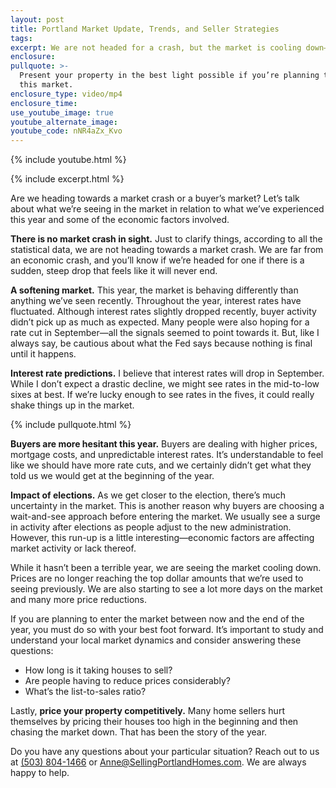 ```yaml
---
layout: post
title: Portland Market Update, Trends, and Seller Strategies
tags:
excerpt: We are not headed for a crash, but the market is cooling down—what’s next?
enclosure:
pullquote: >-
  Present your property in the best light possible if you’re planning to enter
  this market.
enclosure_type: video/mp4
enclosure_time:
use_youtube_image: true
youtube_alternate_image:
youtube_code: nNR4aZx_Kvo
---
```

{% include youtube.html %}

{% include excerpt.html %}

Are we heading towards a market crash or a buyer’s market? Let’s talk about what we’re seeing in the market in relation to what we’ve experienced this year and some of the economic factors involved.

**There is no market crash in sight.** Just to clarify things, according to all the statistical data, we are not heading towards a market crash. We are far from an economic crash, and you’ll know if we’re headed for one if there is a sudden, steep drop that feels like it will never end.

**A softening market.** This year, the market is behaving differently than anything we’ve seen recently. Throughout the year, interest rates have fluctuated. Although interest rates slightly dropped recently, buyer activity didn’t pick up as much as expected. Many people were also hoping for a rate cut in September—all the signals seemed to point towards it. But, like I always say, be cautious about what the Fed says because nothing is final until it happens.

**Interest rate predictions.** I believe that interest rates will drop in September. While I don’t expect a drastic decline, we might see rates in the mid-to-low sixes at best. If we’re lucky enough to see rates in the fives, it could really shake things up in the market.

{% include pullquote.html %}

**Buyers are more hesitant this year.** Buyers are dealing with higher prices, mortgage costs, and unpredictable interest rates. It’s understandable to feel like we should have more rate cuts, and we certainly didn’t get what they told us we would get at the beginning of the year.

**Impact of elections.** As we get closer to the election, there’s much uncertainty in the market. This is another reason why buyers are choosing a wait-and-see approach before entering the market. We usually see a surge in activity after elections as people adjust to the new administration. However, this run-up is a little interesting—economic factors are affecting market activity or lack thereof.

While it hasn’t been a terrible year, we are seeing the market cooling down. Prices are no longer reaching the top dollar amounts that we’re used to seeing previously. We are also starting to see a lot more days on the market and many more price reductions.

If you are planning to enter the market between now and the end of the year, you must do so with your best foot forward. It’s important to study and understand your local market dynamics and consider answering these questions:

* How long is it taking houses to sell?
* Are people having to reduce prices considerably?
* What’s the list-to-sales ratio?

Lastly, **price your property competitively.** Many home sellers hurt themselves by pricing their houses too high in the beginning and then chasing the market down. That has been the story of the year.

Do you have any questions about your particular situation? Reach out to us at [(503) 804-1466](tel:5038041466) or [Anne@SellingPortlandHomes.com](mailto:Anne@SellingPortlandHomes.com). We are always happy to help.